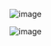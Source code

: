 ![image](https://github.com/SanjeethDev/Tictactoe/assets/91370632/46e1763a-72b4-403c-880e-de4f75cae930)

![image](https://github.com/SanjeethDev/Tictactoe/assets/91370632/3bc9faa7-4998-4a75-8f07-b9d9a24b5821)

